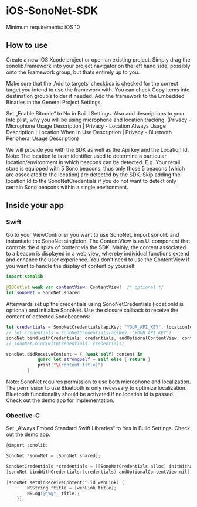 # iOS-SonoNet-SDK

Minimum requirements: iOS 10

## How to use

Create a new iOS Xcode project or open an existing project. Simply drag the sonolib.framework into your project navigator on the left hand side, possibly onto the Framework group, but thats entirely up to you.

Make sure that the ‚Add to targets‘ checkbox is checked for the correct target you intend to use the framework with. You can check Copy items into destination group’s folder if needed.
Add the framework to the Embedded Binaries in the General Project Settings.

Set „Enable Bitcode“ to No in Build Settings.
Also add descriptions to your Info.plist, why you will be using microphone and location tracking.
(Privacy - Microphone Usage Description | Privacy - Location Always Usage Description | Location When In Use Description | Privacy - Bluetooth Peripheral Usage Description)

We will provide you with the SDK as well as the Api key and the Location Id. Note: The location Id is an identifier used to determine a particular location/environment in which beacons can be detected. E.g. Your retail store is equipped with 5 Sono beacons, thus only those 5 beacons (which are associated to the location) are detected by the SDK. Skip adding the location Id to the SonoNetCredentials if you do not want to detect only certain Sono beacons within a single environment.

## Inside your app

### Swift

Go to your ViewController you want to use SonoNet, import sonolib and instantiate the SonoNet singleton.
The ContentView is an UI component that controls the display of content via the SDK. Mainly, the content associated to a beacon is displayed in a web view, whereby individual functions extend and enhance the user experience. You don't need to use the ContentView if you want to handle the display of content by yourself.

```swift
import sonolib

@IBOutlet weak var contentView: ContentView!  /* optional */
let sonoNet = SonoNet.shared
```

Afterwards set up the credentials using SonoNetCredentials (locationId is optional) and initialize SonoNet. Use the closure callback to receive the content of detected Sonobeacons:

```swift
let credentials = SonoNetCredentials(apiKey: "YOUR_API_KEY", locationId: "LOCATION_ID") /* REPLACE WITH YOUR CREDENTIALS */
// let credentials = SonoNetCredentials(apiKey: "YOUR_API_KEY")
sonoNet.bind(withCredentials: credentials, andOptionalContentView: contentView) /* optional */
// sonoNet.bind(withCredentials: credentials)

sonoNet.didReceiveContent = { [weak self] content in
            guard let strongSelf = self else { return }
            print("\(content.title)")
        }
```

Note: SonoNet requires permission to use both microphone and localization. The permission to use Bluetooth is only necessary to optimize localization. Bluetooth functionality should be activated if no location Id is passed. Check out the demo app for implementation.

### Obective-C

Set „Always Embed Standard Swift Libraries“ to Yes in Build Settings. Check out the demo app.

```objective-C
@import sonolib;

SonoNet *sonoNet = [SonoNet shared];

SonoNetCredentials *credentials = [[SonoNetCredentials alloc] initWithApiKey:@"YOUR_API_KEY" locationId:NULL];
[sonoNet bindWithCredentials:(credentials) andOptionalContentView:nil];

[sonoNet setDidReceiveContent:^(id webLink) {
        NSString *title = [webLink title];
        NSLog(@"%@", title);
    }];
```
